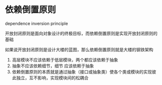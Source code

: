 # 依赖倒置原则

dependence inversion principle

开放封闭原则是面向对象设计的终极目标，而依赖倒置原则是实现开放封闭原则的基础

如果说开放封闭原则是设计大楼的蓝图，那么依赖倒置原则就是大楼的钢铁架构 

1. 高层模块不应该依赖于低层模块，两个都应该依赖于抽象
2. 抽象不应该依赖细节，细节 应该依赖于抽象
3. 依赖倒置原则的本质就是通过抽象（接口或抽象类）使各个类或模块的实现彼此独立，互不影响，实现模块间的松耦合 
